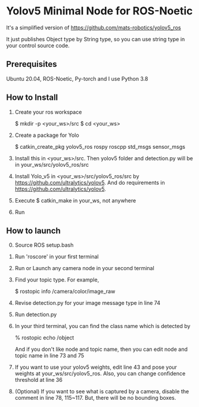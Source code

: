 # Yolov5 Minimal Node for ROS-Noetic
It's a simplified version of https://github.com/mats-robotics/yolov5_ros

It just publishes Object type by String type, so you can use string type in your control source code. 

## Prerequisites
Ubuntu 20.04, ROS-Noetic, Py-torch
and I use Python 3.8

## How to Install
1. Create your ros workspace
    
    $ mkdir -p <your_ws>/src
    $ cd <your_ws>
    
3. Create a package for Yolo
    
    $ catkin_create_pkg yolov5_ros rospy roscpp std_msgs sensor_msgs
    
4. Install this in <your_ws>/src. Then yolov5 folder and detection.py will be in your_ws/src/yolov5_ros/src
5. Install Yolo_v5 in <your_ws>/src/yolov5_ros/src by https://github.com/ultralytics/yolov5. And do requirements in https://github.com/ultralytics/yolov5.
6. Execute $ catkin_make in your_ws, not anywhere
7. Run

## How to launch
0. Source ROS setup.bash
1. Run 'roscore' in your first terminal
2. Run or Launch any camera node in your second terminal
3. Find your topic type. For example,
    
    $ rostopic info /camera/color/image_raw
    
6. Revise detection.py for your image message type in line 74
7. Run detection.py
8. In your third terminal, you can find the class name which is detected by
    
    % rostopic echo /object
    
   And if you don't like node and topic name, then you can edit node and topic name in line 73 and 75
11. If you want to use your yolov5 weights, edit line 43 and pose your weights at your_ws/src/yolov5_ros. Also, you can change confidence threshold at line 36
12. (Optional) If you want to see what is captured by a camera, disable the comment in line 78, 115~117. But, there will be no bounding boxes. 

